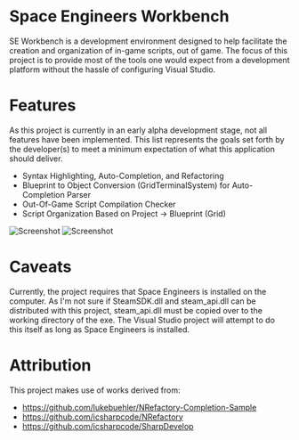 Space Engineers Workbench
=================================
SE Workbench is a development environment designed to help facilitate the creation and organization of in-game scripts, out of game. The focus of this project is to provide most of the tools one would expect from a development platform without the hassle of configuring Visual Studio.

Features
=================================
As this project is currently in an early alpha development stage, not all features have been implemented. This list represents the goals set forth by the developer(s) to meet a minimum expectation of what this application should deliver.

 * Syntax Highlighting, Auto-Completion, and Refactoring
 * Blueprint to Object Conversion (GridTerminalSystem) for Auto-Completion Parser
 * Out-Of-Game Script Compilation Checker
 * Script Organization Based on Project -> Blueprint (Grid)

![Screenshot](https://raw.githubusercontent.com/gilgame/SEWorkbench/master/Doc/seworkbench-1.png)
![Screenshot](https://raw.githubusercontent.com/gilgame/SEWorkbench/master/Doc/seworkbench-2.png)

Caveats
=================================
Currently, the project requires that Space Engineers is installed on the computer. As I'm not sure if SteamSDK.dll and steam_api.dll can be distributed with this project, steam_api.dll must be copied over to the working directory of the exe. The Visual Studio project will attempt to do this itself as long as Space Engineers is installed.

Attribution
=================================
This project makes use of works derived from:
 * https://github.com/lukebuehler/NRefactory-Completion-Sample
 * https://github.com/icsharpcode/NRefactory
 * https://github.com/icsharpcode/SharpDevelop
